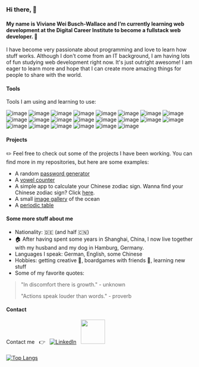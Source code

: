 ### Hi there, 👋
 
#### My name is Viviane Wei Busch-Wallace and I’m currently learning web development at the Digital Career Institute to become a fullstack web developer. 🌱
I have become very passionate about programming and love to learn how stuff works. Although I don't come from an IT background, I am having lots of fun studying web development right now. It's just outright awesome! I am eager to learn more and hope that I can create more amazing things for people to share with the world.

#### Tools

Tools I am using and learning to use:

![image](https://img.shields.io/badge/MongoDB-4EA94B?style=for-the-badge&logo=mongodb&logoColor=white)
![image](https://img.shields.io/badge/Express.js-000000?style=for-the-badge&logo=express&logoColor=white)
![image](https://img.shields.io/badge/React-20232A?style=for-the-badge&logo=react&logoColor=61DAFB)
![image](https://img.shields.io/badge/React_Router-CA4245?style=for-the-badge&logo=react-router&logoColor=white)
![image](https://img.shields.io/badge/Node.js-339933?style=for-the-badge&logo=nodedotjs&logoColor=white)
![image](https://img.shields.io/badge/JavaScript-F7DF1E?style=for-the-badge&logo=javascript&logoColor=black)
![image](https://img.shields.io/badge/Sass-CC6699?style=for-the-badge&logo=sass&logoColor=white)
![image](https://img.shields.io/badge/CSS-239120?&style=for-the-badge&logo=css3&logoColor=white)
![image](https://img.shields.io/badge/CSS3-1572B6?style=for-the-badge&logo=css3&logoColor=white)
![image](https://img.shields.io/badge/HTML5-E34F26?style=for-the-badge&logo=html5&logoColor=white)
![image](https://img.shields.io/badge/GitHub-100000?style=for-the-badge&logo=github&logoColor=white)
![image](https://img.shields.io/badge/npm-CB3837?style=for-the-badge&logo=npm&logoColor=white)
![image](https://img.shields.io/badge/Postman-FF6C37?style=for-the-badge&logo=Postman&logoColor=white)
![image](https://img.shields.io/badge/Bootstrap-563D7C?style=for-the-badge&logo=bootstrap&logoColor=white)
![image](https://img.shields.io/badge/Redux-593D88?style=for-the-badge&logo=redux&logoColor=white)
![image](https://img.shields.io/badge/Markdown-000000?style=for-the-badge&logo=markdown&logoColor=white)
![image](https://img.shields.io/badge/Visual_Studio_Code-0078D4?style=for-the-badge&logo=visual%20studio%20code&logoColor=white)
![image](https://img.shields.io/badge/Linux-FCC624?style=for-the-badge&logo=linux&logoColor=black)
![image](https://img.shields.io/badge/Ubuntu-E95420?style=for-the-badge&logo=ubuntu&logoColor=white)
![image](https://img.shields.io/badge/Trello-0052CC?style=for-the-badge&logo=trello&logoColor=white)
![image](https://img.shields.io/badge/Figma-F24E1E?style=for-the-badge&logo=figma&logoColor=white)
![image](https://img.shields.io/badge/Canva-%2300C4CC.svg?&style=for-the-badge&logo=Canva&logoColor=white)

#### Projects

:pencil2: Feel free to check out some of the projects I have been working. You can find more in my repositories, but here are some examples:

* A random [password generator](https://github.com/VivianeBusch-Wallace/passwordGenerator)
* A [vowel counter](https://github.com/VivianeBusch-Wallace/vowelCounter)
* A simple app to calculate your Chinese zodiac sign. Wanna find your Chinese zodiac sign? Click [here](https://github.com/VivianeBusch-Wallace/chineseZodiac).
* A small [image gallery](https://vivianebusch-wallace.github.io/image-gallery/) of the ocean
* A [periodic table](https://vivianebusch-wallace.github.io/periodic-table/)

#### Some more stuff about me

* Nationality: :de: (and half :cn:)
* :house: After having spent some years in Shanghai, China, I now live together with my husband and my dog in Hamburg, Germany.
* Languages I speak: German, English, some Chinese
* Hobbies: getting creative :art:, boardgames with friends :game_die:, learning new stuff
* Some of my favorite quotes:
> "In discomfort there is growth." - unknown
> 
> "Actions speak louder than words." - proverb

#### Contact

Contact me &nbsp; :point_right: &nbsp;
[![LinkedIn](https://content.linkedin.com/content/dam/me/business/en-us/amp/brand-site/v2/bg/LI-Bug.svg.original.svg)](https://www.linkedin.com/in/viviane-busch-wallace-68a117179/) &nbsp;
[<img src="https://dev.xing.com/assets/xws/dev/logo_rules/XNG_Sharebutton_v02-80d4fefd22918014c17b635c67390054a5933ed51c4a075b00f5dc69b4cb96d9.png" width="65px">](https://www.xing.com/profile/VivianeWei_BuschWallace/cv)


#### 
#### 

<!--
📫 To send me a message: v.buschwallace@yahoo.com -->

<!-- [![Anurag's GitHub stats](https://github-readme-stats.vercel.app/api?username=VivianeBusch-Wallace&show_icons=true&title_color=05668D&text_color=05668D&bg_color=100,FF6392,FFE45E,7BF1A8&icon_color=05668D&border_color=05668D)](https://github.com/anuraghazra/github-readme-stats) -->
[![Top Langs](https://github-readme-stats.vercel.app/api/top-langs/?username=VivianeBusch-Wallace&layout=compact&langs_count=10)](https://github.com/anuraghazra/github-readme-stats)


<!--
**VivianeBusch-Wallace/VivianeBusch-Wallace** is a ✨ _special_ ✨ repository because its `README.md` (this file) appears on your GitHub profile.

Here are some ideas to get you started:

- 🔭 I’m currently working on ...
- 🌱 I’m currently learning ...
- 👯 I’m looking to collaborate on ...
- 🤔 I’m looking for help with ...
- 💬 Ask me about ...
- 📫 How to reach me: ...
- 😄 Pronouns: ...
- ⚡ Fun fact: ...
-->
